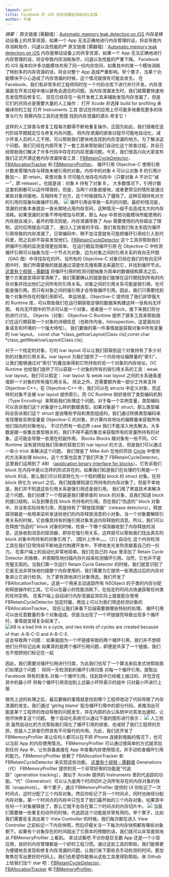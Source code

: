```yaml
---
layout: post
title: Facebook 的 iOS 内存泄漏监测自动化实践
author: 平谦
---
```


*摘要：* 原文链接 [需翻墙]：[Automatic memory leak detection on iOS](https://code.facebook.com/posts/583946315094347/automatic-memory-leak-detection-on-ios/) 内存是移动设备上的共享资源，如果一个 App 无法正确地进行内存管理的话，将会导致内存消耗殆尽，闪退以及性能的严
原文链接 [需翻墙]：[Automatic memory leak detection on iOS](https://code.facebook.com/posts/583946315094347/automatic-memory-leak-detection-on-ios/)
内存是移动设备上的共享资源，如果一个 App 无法正确地进行内存管理的话，将会导致内存消耗殆尽，闪退以及性能的严重下降。
Facebook 的 iOS 版本的许多功能模块共用了同一份内存空间，如果其中的某一个模块消耗了特别多的内存资源的话，将会对整个 App 造成严重影响。举个栗子，当某个功能模块不小心造成了内存泄漏的时候，这个情况就很有可能会发生。
在 Facebook，我们有非常多的工程师同时在一个代码仓库下进行并行开发。内存泄漏是在开发过程中难以避免会遇见的问题。当内存泄漏发生时，我们就需要快速地去发现然后修复它。
现在已经存在一些开发者工具来辅助发现内存泄漏了，但是它们的共同点是需要大量的人工操作：
打开 Xcode 并选择 build for profiling 来编译你的工程
打开 Instruments 工具
尝试在你的应用上尽可能多地重现更多的场景与行为
观察内存工具的走势图
找到内存泄漏的源头
修复它！

这样的人工排查与修复工程每次都得不断地重复操作。正因为如此，我们很难在迭代阶段早期就定位与修复内存问题。
将内存泄漏的排查过程尽可能地自动化，减少开发人员的人工干预，可以帮助我们更快地去找到内存泄漏的地方。为了解决这个问题，我们已经在内部开发了一套工具来帮助我们自动化这个排查过程，并且已经帮助我们解决了许多代码中存在的内存泄漏问题。今天，我们很高兴向大家宣布我们正式开源这套内存泄漏排查工具：[FBRetainCycleDetector](https://github.com/facebook/FBRetainCycleDetector)，[FBAllocationTracker](https://github.com/facebook/FBAllocationTracker) 和 [FBMemoryProfiler](https://github.com/facebook/FBMemoryProfiler)。
循环引用
Objective-C 使用引用计数来管理内存与释放未被引用的对象。内存中的对象 A 可以让对象 B 的引用计数加一，即 retain，来使对象 B 尽可能久地存在内存中（只要对象 A 不对它“减一”，即 release）。也就是说：对象 A 持有了对象 B 。
大多数情况下，引用计数这套机制都可以运作得很好。但是，当两个对象直接地，或者更常见的情形是通过某些对象间接地，互相持有了对方，这个时候就陷入了僵局了。这种互相持有对方的引用的现象叫做循环引用。
![](http://upload-images.jianshu.io/upload_images/3510862-bafe627271374148.jpg?imageMogr2/auto-orient/strip%7CimageView2/2/w/1240)
循环引用会导致一系列的问题。最好的情况是，泄漏的对象本身就会一直长期地占用内存空间，这种情况一般不会造成太大的内存消耗。如果泄漏的对象不停地增加与积累，那么 App 中其他功能模块所能使用的内存就会减少。最坏的情况则是，内存泄漏导致了 App 需要使用的内存超出了限制，这时应用就会闪退了。
通过人工排查的手段，我们发现我们有太多因为循环引用导致的内存泄漏了。日常编码中，稍不加注意就有可能把循环引用给引入到代码里，而之后却不容易发现他们。[FBRetainCycleDetector](https://github.com/facebook/FBRetainCycleDetector) 这个工具将帮助我们把循环引用的监测变得更加简单。
在运行期监测循环引用
在 Objective-C 中检测循环引用可以抽象为在一个节点为对象，边为对象之间的引用关系的有向无环图（DAG 图）中寻找存在的环。当所有的 Objective-C 对象已经在我们的有向无环图中时，我们所需要做的就是通过深度优先搜索算法来遍历它，并找到循环节点。
[这里有个视频 - 需翻墙](https://www.facebook.com/Engineering/videos/10154016186392200/)
将循环引用的检测问题抽象为简单的数据结构算法之后，整个方案就变得非常清晰了。我们需要确认的就是我们能够在运行期找到所有的内存对象并找出他们之间所有的引用关系。对象之间的引用关系可能是弱引用，也可能是强引用。而只有对象之间的强引用才会导致循环引用。因此，我们只需要找到每个对象所存在的强引用即可。
幸运地是，Objective-C 提供给了我们非常强大的 Runtime 库，可以帮助我们在运行期获取足够的数据来构建这样一张有向无环图。
有向无环图中的节点可以是一个对象，或者是一个 block，接下来我们将分别进行讨论。
Objects（对象）
Objective-C Runtime 提供了很多工具来帮助我们在运行期获取一个对象的详细信息（也称作内省，Introspection，这是面向对象语言和环境的一个强大特性）。
我们要做的第一件事情就是获取对象中所有变量的 ivar layout。
const char *class_getIvarLayout(Class cls);const char *class_getWeakIvarLayout(Class cls);

对于一个给定的对象，它的 ivar layout 可以让我们获取到这个对象持有了多少对别的对象的引用关系。ivar layout 为我们提供了一个内存地址偏移量的“索引”，让我们能够通过对“索引”的叠加来得到它所持有的另一个对象的内存地址。OC Runtime 也给我们提供了可以获取一个对象的所有的弱引用关系的工具：weak ivar layout。我们可以假定： ivar layout 与 weak ivar layout 之间的关系链条差值即一个对象的所有强引用关系。
除此之外，还需要额外做一部分工作来支持 Objective-C++。在 Objective-C++ 中，我们可以在 structs 中定义对象，而这样的对象不会被 ivar layout 提供索引。而 OC Runtime 刚好提供了类型编码机制（Type Encoding）来帮助我们处理这个问题。对于每一个实例变量，类型编码可以告诉我们这个对象是什么样的数据类型。如果对象是个 struct，那么类型编码会告诉我们这个 struct 是由哪些字段和类型组成的。我们通过转换类型编码来发现哪些实例变量是 Objective-C 的对象，并计算内存地址的偏移量来获取所有他们指向的对象地址。
不过仍然有一些边界 case 我们不能深入地去解决。大多数是跟一些集合类型相关的，我们不得不遍历集合来获取所有的变量所持有的对象，这可能会导致一些潜在的副作用。
Blocks
Blocks 跟对象有一些不同。OC Runtime 没有提供给我们简单的获取它的 ivar layout 的方法，但是我们可以通过一些小 trick 来解决这个问题。
我们借鉴了 Mike Ash 在他的项目 [Circle](https://github.com/mikeash/Circle) 中使用的方法来处理 blocks，这个方案也启发了我们开发了 FBRetainCycleDetector。
这里我们运用到了 ABI （[application binary interface for blocks](http://clang.llvm.org/docs/Block-ABI-Apple.html)）。它告诉我们 block 在内存中是以怎样的形式存在的。如果我们知道我们在处理的引用是一个 block 的话，那么我们可以将其转化为一个假的模拟 block 的 struct 对象。在将 block 转化为 struct 之后，我们就能够知道它所持有的内存对象了。但是不幸地是，我们并不知道这些引用关系是强引用还是弱引用。
我们用了黑盒技术来解决这个问题。我们创建了一个假装是我们要排查的 block 的对象，且我们知道 block 的接口结构，以及到哪去找 block 所持有的引用。而在我们“伪造的” block 对象中，并没有实际持有引用，而是持有了“释放探测器”（release detectors）。释放探测器是一些用来监听发送给他们的内存释放消息的小对象。当一个对象要解除引用关系的时候，它会像其持有的强引用对象发送内存释放的消息。所以，我们可以在释放“伪造的” block 对象的时候，检查一下哪个探测器收到了内存释放的消息，这些收到消息的探测器，即存在强引用关系，这样就可以帮助我们找出真实的 block 对象中所持有的对象引用了。
[图片上传中。。。（2）]
自动化
这个内存检测工具在我们日常持续不断地迭代构建开发中，不停地发光发热贡献着自己的一份力。
在客户端上的自动化非常地简单。我们在自己的 App 里添加了 Retain Cycle Detector 的依赖，并周期性地扫描内存片段来检测循环引用。当然，它也并不是完璧无瑕的。当我们第一次运行 Retain Cycle Detector 的时候，我们就意识到了它是无法非常快地扫描整个内存使用的，我们需要为它提供一些筛选过后的内存对象来让它进行检测。
为了更有效地进行对象筛选，我们开发了 FBAllocationTracker。这是一个用来主动追踪所有 NSObject 的子类的内存分配和释放操作的工具。它可以在最小的性能消耗下，在给定的时间点快速获取任何类的任何实例。
在客户端上自动进行内存泄漏监测实际上就是配合使用 FBRetainCycleDetector 加定时器，再加上可以为我们筛选检测对象的 FBAllocationTracker。
现在让我们来看下后端需要做哪些特别的处理。
循环引用可以由任意数量的多个对象组成。但是当出现了一个坏链接而导致出现多个循环时，事情就变得复杂起来了。
![AB is a bad link in a cycle, and two kinds of cycles are created because of that: A-B-C-D and A-B-C-E.](http://upload-images.jianshu.io/upload_images/3510862-4d3f77eb844888e0.jpg?imageMogr2/auto-orient/strip%7CimageView2/2/w/1240)
这会导致两个问题：
如果是因为一个坏链接导致的两个循环引用，我们并不想把他们分开标记出来
如果真的是两个循环引用问题，即便是共享了一个链接，我们也不想把他们标记在一起

因此，我们需要对循环引用进行归类，为此我们也写了一个算法来启发式地帮助我们处理这个问题：
将同一天检测到的循环引用归类
对每一个循环引用，提取出 Facebook 特有的类名
对每一个循环引用，找到其中已经被上报过的、并包含在其中的最小环
将每个循环引用添加到上述最小环所表示的组中
只对最小环进行上报

做完上述的处理之后，最后要做的事情就是找到哪个工程师改动了代码导致了内存泄漏的发生。我们通过 'git/hg blame' 配合循环引用中的部分代码，来推测出可能是某个工程师的改动导致的问题发生，并在内部的办公系统中对其发出通知，让他尽快修复这个问题。
整个自动化系统可以通过下面的图形进行表示：
![](http://upload-images.jianshu.io/upload_images/3510862-ddbd3a00cdfceb15.jpg?imageMogr2/auto-orient/strip%7CimageView2/2/w/1240)
人工检测
虽然自动化的方式帮助我们简化了循环引用的排查，也减轻了我们工程师的负担，但是人工排查仍然具有不可替代的作用。为此，我们还开发了 FBMemoryProfiler 来让任何人都可以在不把 iPhone 连接到电脑的情况下，也可以当前 App 的内存使用情况。
FBMemoryProfiler 可以通过很简单的方式就添加到任何 App 中，让你具备直接在 App 中查看内存使用情况，并手动检查循环引用的能力。FBMemoryProfiler 依赖了 FBAllocationTracker 和 FBRetainCycleDetector 来实现这些功能。
[这里有个视频 - 需翻墙](https://www.facebook.com/Engineering/videos/10154016195112200/)
Generations（代）
FBMemoryProfiler 提供的另一个非常好用的功能是“代追踪”（generation tracking），类似于 Xcode 提供的 Instruments 里的代追踪的功能。“代”（Generation）可以认为是两个时间切片之间所有存在的内存对象的快照（snapshots）。
举个栗子，通过 FBMemoryProfiler 提供的 UI 你标记了一次时间点，这时分配了三个内存对象。然后你标记了另一个时间点，同时也继续分配内存对象。第一个时间点的内存中只包含了我们最开始的三个内存对象。如果其中任何一个对象被释放了，那么它就不会存在第二个时间点的内存切片中。
![](http://upload-images.jianshu.io/upload_images/3510862-6095e23ad08ac639.jpg?imageMogr2/auto-orient/strip%7CimageView2/2/w/1240)
当我们需要做一些重复的动作的时候，代追踪这个功能是非常有用的。举个栗子，比如我们需要反复进出某个 View Controller 的时候。我们每次都在进入 View Controller 之前标记一下内存快照，然后仔细关注一下每次内存快照都有哪些对象剩下。如果有个对象存在的时间超出了它原本的预期的话，我们就可以非常直观地从 FBMemoryProfiler 上看到。
来试试看吧
不论你是巨无霸 App 还是一个小型应用，良好的内存管理都是一个好的工程习惯。通过这些工具的帮助，我们能够更为便捷地去发现和修复内存泄漏的问题，让我们省下那些去手动检测的时间，更加聚焦在写出更好的代码上。我们也希望你能够从这些工具里得到帮助。来 Github 上给我们加个 star 吧：[FBRetainCycleDetector](https://github.com/facebook/FBRetainCycleDetector)，[FBAllocationTracker](https://github.com/facebook/FBAllocationTracker) 和 [FBMemoryProfiler](https://github.com/facebook/FBMemoryProfiler)。